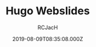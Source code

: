 ---
title: Hugo Webslides
github: https://github.com/RCJacH/hugo-webslides
demo: https://rcjach.github.io/hugo-webslides/#slide=1
author: RCJacH
ssg:
  - Hugo
cms:
  - Markdown
date: 2019-08-09T08:35:08.000Z
description: This is a Hugo template to create WebSlides presentation using markdown.
draft: true
publish_date: '2019-08-09T08:35:08Z'
update_date: '2022-02-23T15:47:33Z'
github_star: 107
github_fork: 35
---